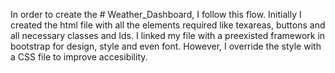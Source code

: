 In order to create the # Weather_Dashboard, I follow this flow.
Initially I created the html file with all the elements required like texareas, buttons and all necessary classes and Ids.
I linked my file with a preexisted framework in bootstrap for design, style and even font.
However, I override the style with a CSS file to improve accesibility. 

